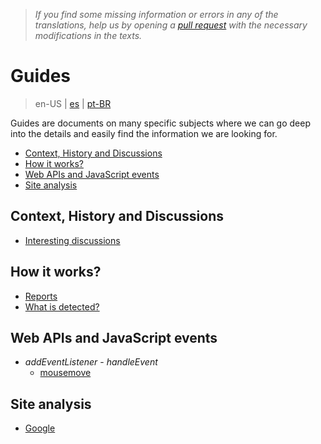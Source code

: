 > *If you find some missing information or errors in any of the translations, help us by opening a [pull request](https://github.com/gbaptista/luminous/pulls) with the necessary modifications in the texts.*

# Guides
> en-US | [es](../../es/guides) | [pt-BR](../../pt-BR/guides)

Guides are documents on many specific subjects where we can go deep into the details and easily find the information we are looking for.

- [Context, History and Discussions](#context-history-and-discussions)
- [How it works?](#how-it-works)
- [Web APIs and JavaScript events](#web-apis-and-javascript-events)
- [Site analysis](#site-analysis)

## Context, History and Discussions
 - [Interesting discussions](./context/interesting-discussions.md)

## How it works?

 - [Reports](./how-it-works/reports.md)
 - [What is detected?](./how-it-works/what-is-detected.md)

## Web APIs and JavaScript events

- *addEventListener* - *handleEvent*
  - [mousemove](./javascript/mousemove.md)

## Site analysis

 - [Google](./sites/google.md)

